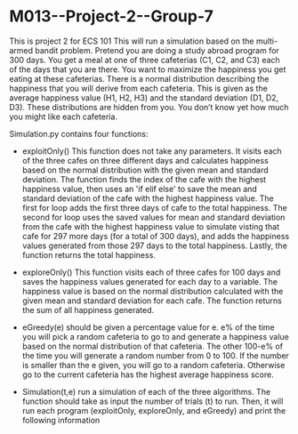 # M013--Project-2--Group-7

This is project 2 for ECS 101
This will run a simulation based on the multi-armed bandit problem. Pretend you are doing a study abroad program for 300 days. You get a meal at one of three cafeterias (C1, C2, and C3) each of the days that you are there. You want to maximize the happiness you get eating at these cafeterias. There is a normal distribution describing the happiness that you will derive from each cafeteria. This is given as the average happiness value (H1, H2, H3) and the standard deviation (D1, D2, D3). These distributions are hidden from you. You don’t know yet how much you might like each cafeteria.

Simulation.py contains four functions:
- exploitOnly()
 This function does not take any parameters. It visits each of the three cafes on three different days and calculates happiness based on the normal distribution with the given mean and standard deviation. The function finds the index of the cafe with the highest happiness value, then uses an 'if elif else' to save the mean and standard deviation of the cafe with the highest happiness value. The first for loop adds the first three days of cafe to the total happiness. The second for loop uses the saved values for mean and standard deviation from the cafe with the highest happiness value to simulate visting that cafe for 297 more days (for a total of 300 days), and adds the happiness values generated from those 297 days to the total happiness. Lastly, the function returns the total happiness.
 
- exploreOnly()
This function visits each of three cafes for 100 days and saves the happiness values generated for each day to a variable. The happiness value is based on the normal distribution calculated with the given mean and standard deviation for each cafe. The function returns the sum of all happiness generated.

- eGreedy(e)
should be given a percentage value for e.  e% of the time you will pick a random cafeteria to go to and generate a happiness value based on the normal distribution of that cafeteria. The other 100-e% of the time you will generate a random number from 0 to 100. If the number is smaller than the e given, you will go to a random cafeteria. Otherwise go to the current cafeteria has the highest average happiness score.

- Simulation(t,e)
run a simulation of each of the three algorithms. The function should take as input the number of trials (t) to run. Then, it will run each program (exploitOnly, exploreOnly, and eGreedy) and print the following information
